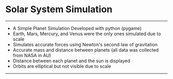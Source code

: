# Solar System Simulation
<hr />

- A Simple Planet Simulation Developed with python (pygame)  
- Earth, Mars, Mercury, and Venus were the only ones simulated due to scale  
- Simulates accurate forces using Newton's second law of gravitation  
- Accurate mass and distance between planets (all data was collected from NASA in AU)  
- Distance between each planet and the sun is displayed  
- Orbits are elliptical but not visible due to scale  

<hr />
